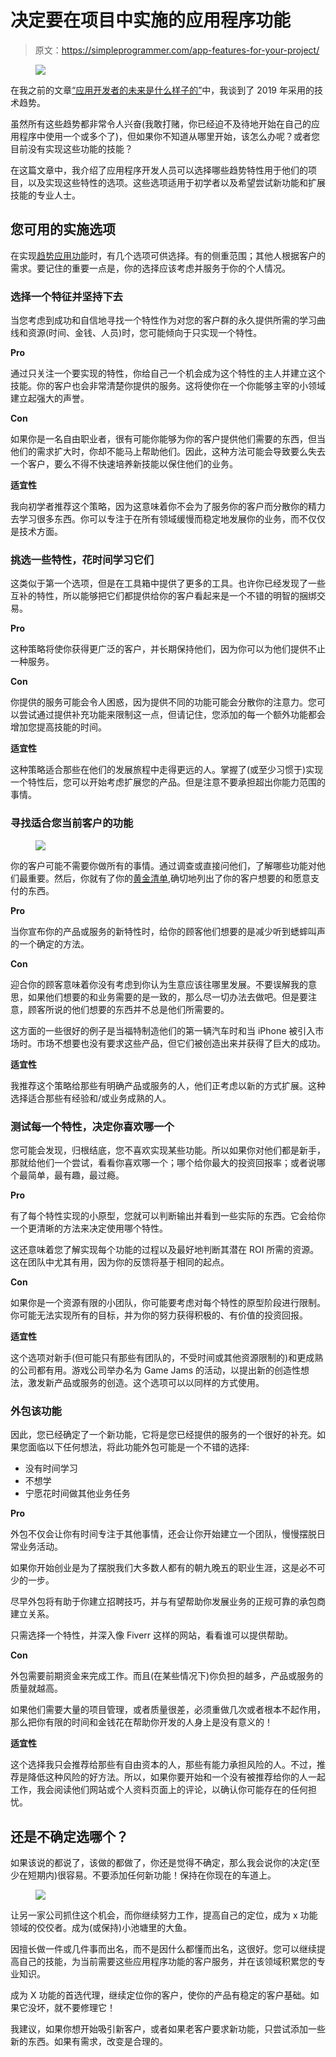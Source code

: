 # 决定要在项目中实施的应用程序功能

> 原文：<https://simpleprogrammer.com/app-features-for-your-project/>

<figure class="alignright is-resized">

![](img/17b12af23f960bb88700a0c2e845741c.png)

</figure>

在我之前的文章[“应用开发者的未来是什么样子的”](https://simpleprogrammer.com/app-developer-future-2019/)中，我谈到了 2019 年采用的技术趋势。

虽然所有这些趋势都非常令人兴奋(我敢打赌，你已经迫不及待地开始在自己的应用程序中使用一个或多个了)，但如果你不知道从哪里开始，该怎么办呢？或者您目前没有实现这些功能的技能？

在这篇文章中，我介绍了应用程序开发人员可以选择哪些趋势特性用于他们的项目，以及实现这些特性的选项。这些选项适用于初学者以及希望尝试新功能和扩展技能的专业人士。

## 您可用的实施选项

在实现[趋势应用功能](https://simpleprogrammer.com/billion-dollar-app)时，有几个选项可供选择。有的侧重范围；其他人根据客户的需求。要记住的重要一点是，你的选择应该考虑并服务于你的个人情况。

### 选择一个特征并坚持下去

当您考虑到成功和自信地寻找一个特性作为对您的客户群的永久提供所需的学习曲线和资源(时间、金钱、人员)时，您可能倾向于只实现一个特性。

**Pro**

通过只关注一个要实现的特性，你给自己一个机会成为这个特性的主人并建立这个技能。你的客户也会非常清楚你提供的服务。这将使你在一个你能够主宰的小领域建立起强大的声誉。

**Con**

如果你是一名自由职业者，很有可能你能够为你的客户提供他们需要的东西，但当他们的需求扩大时，你却不能马上帮助他们。因此，这种方法可能会导致要么失去一个客户，要么不得不快速培养新技能以保住他们的业务。

**适宜性**

我向初学者推荐这个策略，因为这意味着你不会为了服务你的客户而分散你的精力去学习很多东西。你可以专注于在所有领域缓慢而稳定地发展你的业务，而不仅仅是技术方面。

### 挑选一些特性，花时间学习它们

这类似于第一个选项，但是在工具箱中提供了更多的工具。也许你已经发现了一些互补的特性，所以能够把它们都提供给你的客户看起来是一个不错的明智的捆绑交易。

**Pro**

这种策略将使你获得更广泛的客户，并长期保持他们，因为你可以为他们提供不止一种服务。

**Con**

你提供的服务可能会令人困惑，因为提供不同的功能可能会分散你的注意力。您可以尝试通过提供补充功能来限制这一点，但请记住，您添加的每一个额外功能都会增加您提高技能的时间。

**适宜性**

这种策略适合那些在他们的发展旅程中走得更远的人。掌握了(或至少习惯于)实现一个特性后，您可以开始考虑扩展您的产品。但是注意不要承担超出你能力范围的事情。

### 寻找适合您当前客户的功能

<figure class="alignright is-resized">

![](img/a02f523267317719b0cb1c641cae316c.png)

</figure>

你的客户可能不需要你做所有的事情。通过调查或直接问他们，了解哪些功能对他们最重要。然后，你就有了你的[黄金清单](https://simpleprogrammer.com/considerations-ios-app-development/),确切地列出了你的客户想要的和愿意支付的东西。

**Pro**

当你宣布你的产品或服务的新特性时，给你的顾客他们想要的是减少听到蟋蟀叫声的一个确定的方法。

**Con**

迎合你的顾客意味着你没有考虑到你认为生意应该往哪里发展。不要误解我的意思，如果他们想要的和业务需要的是一致的，那么尽一切办法去做吧。但是要注意，顾客所说的他们想要的东西并不总是他们所需要的。

这方面的一些很好的例子是当福特制造他们的第一辆汽车时和当 iPhone 被引入市场时。市场不想要也没有要求这些产品，但它们被创造出来并获得了巨大的成功。

**适宜性**

我推荐这个策略给那些有明确产品或服务的人，他们正考虑以新的方式扩展。这种选择适合那些有经验和/或业务成熟的人。

### 测试每一个特性，决定你喜欢哪一个

您可能会发现，归根结底，您不喜欢实现某些功能。所以如果你对他们都是新手，那就给他们一个尝试，看看你喜欢哪一个；哪个给你最大的投资回报率；或者说哪个最简单，最有趣，最过瘾。

**Pro**

有了每个特性实现的小原型，您就可以判断输出并看到一些实际的东西。它会给你一个更清晰的方法来决定使用哪个特性。

这还意味着您了解实现每个功能的过程以及最好地判断其潜在 ROI 所需的资源。这在团队中尤其有用，因为你的反馈将基于相同的起点。

**Con**

如果你是一个资源有限的小团队，你可能要考虑对每个特性的原型阶段进行限制。你可能无法实现所有的目标，并为你的努力获得积极的、有价值的投资回报。

**适宜性**

这个选项对新手(但可能只有那些有团队的，不受时间或其他资源限制的)和更成熟的公司都有用。游戏公司举办名为 Game Jams 的活动，以提出新的创造性想法，激发新产品或服务的创造。这个选项可以以同样的方式使用。

### 外包该功能

因此，您已经确定了一个新功能，它将是您已经提供的服务的一个很好的补充。如果您面临以下任何想法，将此功能外包可能是一个不错的选择:

*   没有时间学习
*   不想学
*   宁愿花时间做其他业务任务

**Pro**

外包不仅会让你有时间专注于其他事情，还会让你开始建立一个团队，慢慢摆脱日常业务活动。

如果你开始创业是为了摆脱我们大多数人都有的朝九晚五的职业生涯，这是必不可少的一步。

尽早外包将有助于你建立招聘技巧，并与有望帮助你发展业务的正规可靠的承包商建立关系。

只需选择一个特性，并深入像 Fiverr 这样的网站，看看谁可以提供帮助。

**Con**

外包需要前期资金来完成工作。而且(在某些情况下)你负担的越多，产品或服务的质量就越高。

如果他们需要大量的项目管理，或者质量很差，必须重做几次或者根本不起作用，那么把你有限的时间和金钱花在帮助你开发的人身上是没有意义的！

**适宜性**

这个选择我只会推荐给那些有自由资本的人，那些有能力承担风险的人。不过，推荐是降低这种风险的好方法。所以，如果你要开始和一个没有被推荐给你的人一起工作，我会阅读他们网站或个人资料页面上的评论，以确认你可能存在的任何担忧。

## 还是不确定选哪个？

如果该说的都说了，该做的都做了，你还是觉得不确定，那么我会说你的决定(至少在短期内)很容易。不要添加任何新功能！保持在你现在的车道上。

<figure class="alignright is-resized">

![](img/9099cc8421c62f902388937bc1e6e63c.png)

</figure>

让另一家公司抓住这个机会，而你继续努力工作，提高自己的定位，成为 x 功能领域的佼佼者。成为(或保持)小池塘里的大鱼。

因擅长做一件或几件事而出名，而不是因什么都懂而出名，这很好。您可以继续提高自己的技能，为当前需要这些应用程序功能的客户服务，并在该领域积累您的专业知识。

成为 X 功能的首选代理，继续定位你的客户，使你的产品有稳定的客户基础。如果它没坏，就不要修理它！

我建议，如果你想开始吸引新客户，或者如果老客户要求新功能，只尝试添加一些新的东西。如果有需求，改变是合理的。